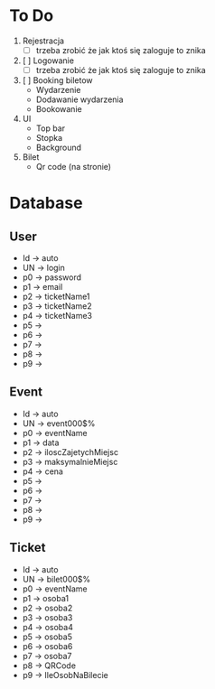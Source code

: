 # To Do
1. Rejestracja
   - [ ] trzeba zrobić że jak ktoś się zaloguje to znika
2. [ ] Logowanie
   - [ ] trzeba zrobić że jak ktoś się zaloguje to znika
3. [ ] Booking biletow
   - Wydarzenie
   - Dodawanie wydarzenia
   - Bookowanie
4. UI
   - Top bar
   - Stopka
   - Background
5. Bilet
   - Qr code (na stronie)

# Database

## User
- Id -> auto
- UN -> login
- p0 -> password
- p1 -> email
- p2 -> ticketName1
- p3 -> ticketName2
- p4 -> ticketName3
- p5 -> 
- p6 ->
- p7 -> 
- p8 ->
- p9 ->

## Event
- Id -> auto
- UN -> event000$%
- p0 -> eventName
- p1 -> data
- p2 -> iloscZajetychMiejsc
- p3 -> maksymalnieMiejsc
- p4 -> cena
- p5 ->
- p6 ->
- p7 -> 
- p8 ->
- p9 ->

## Ticket
- Id -> auto
- UN -> bilet000$%
- p0 -> eventName
- p1 -> osoba1
- p2 -> osoba2
- p3 -> osoba3
- p4 -> osoba4
- p5 -> osoba5
- p6 -> osoba6
- p7 -> osoba7
- p8 -> QRCode
- p9 -> IleOsobNaBilecie

